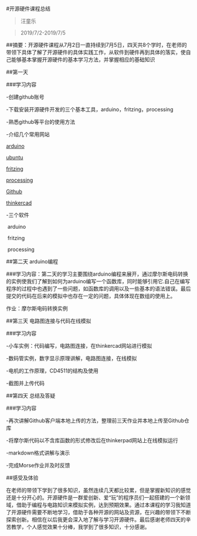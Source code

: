 #开源硬件课程总结

> 汪童乐

> 2019/7/2-2019/7/5

##摘要：开源硬件课程从7月2日一直持续到7月5日，四天共8个学时，在老师的带领下具体了解了开源硬件的具体实践工作，从软件到硬件再到具体的落实，使自己能够基本掌握开源硬件的基本学习方法，并掌握相应的基础知识

##第一天



###学习内容

-创建github账号

-下载安装开源硬件开发的三个基本工具，arduino，fritzing，processing

-熟悉github等平台的使用方法

-介绍几个常用网站

 [arduino](www.arduino.cc)

 [ubuntu](www.ubuntu.com)

 [fritzing](www.fritzing.org)

 [processing](processing.org)

 [Github](github.com)

 [thinkercad](www.thinkerpad.com)

-三个软件

​	arduino

​	fritzing

​	processing

##第二天 arduino编程



###学习内容：第二天的学习主要围绕arduino编程来展开，通过摩尔斯电码转换的实例使我们了解到如何为arduino编写一个函数库，同时能够引用它.自己在编写程序的过程中也遇到了一些问题，如函数库的调用以及一些基本的语法错误。最后提交的代码在后来的模拟中也存在一定的问题，具体体现在数组的使用上。

作业：摩尔斯电码转换实例

##第三天  电路图连接与代码在线模拟



###学习内容

-小车实例：代码编写，电路图连接，在thinkercad网站进行模拟

-数码管实例，数字显示原理讲解，电路图连接，在线模拟

-电机的工作原理，CD4511的结构及使用

-截图并上传代码

##第四天 总结及答疑



###学习内容

-再次讲解Github客户端本地上传的方法，整理前三天作业并本地上传至Github仓库

-将摩尔斯代码以不含库函数的形式修改后在thinkerpad网站上在线模拟运行

-markdown格式讲解与演示

-完成Morse作业并及时反馈



##感受及体验

在老师的带领下学到了很多知识，虽然连续几天都比较累，但是掌握新知识的感觉还是十分开心的。开源硬件是一群爱创新、爱“玩”的程序员们一起搭建的一个新领域，借助于编程与电路知识来模拟实例，达到预期效果。通过本课程的学习我知道了开源硬件需要不断地学习，借助于各种开源的网站及资源，在兴趣的带领下不断探索创新。相信在以后我更会深入地了解与学习开源硬件。最后感谢老师四天的辛苦教学，个人感觉效果十分棒，我学到了很多知识，十分感谢。

